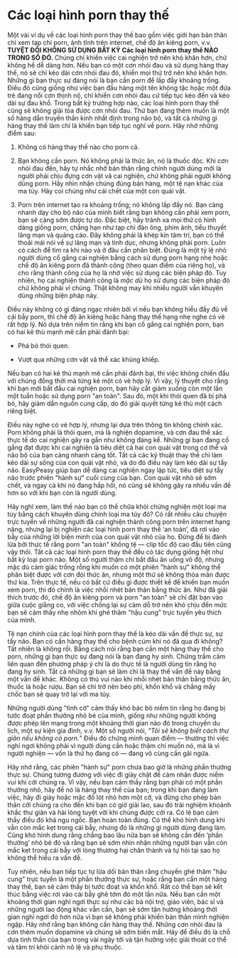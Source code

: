 # Các loại hình porn thay thế

Một vài ví dụ về các loại hình porn thay thế bao gồm việc giới hạn bản thân chỉ xem tạp chí porn, ảnh tĩnh trên internet, chế độ ăn kiêng porn, v.v. **TUYỆT ĐỐI KHÔNG SỬ DỤNG BẤT KỲ Các loại hình porn thay thế NÀO TRONG SỐ ĐÓ.** Chúng chỉ khiến việc cai nghiện trở nên khó khăn hơn, chứ không hề dễ dàng hơn. Nếu bạn có một cơn nhói đau và sử dụng hàng thay thế, nó sẽ chỉ kéo dài cơn nhói đau đó, khiến mọi thứ trở nên khó khăn hơn. Những gì bạn thực sự đang nói là bạn cần porn để lấp đầy khoảng trống. Điều đó cũng giống như việc bạn đầu hàng một tên không tặc hoặc một đứa trẻ đang nổi cơn thịnh nộ, chỉ khiến cơn nhói đau cứ tiếp tục kéo đến và kéo dài sự đau khổ. Trong bất kỳ trường hợp nào, các loại hình porn thay thế cũng sẽ không giải tỏa được cơn nhói đau. Thứ bạn đang thèm muốn là một số hàng dẫn truyền thần kinh nhất định trong não bộ, và tất cả những gì hàng thay thế làm chỉ là khiến bạn tiếp tục nghĩ về porn. Hãy nhớ những điểm sau:

1. Không có hàng thay thế nào cho porn cả.

2. Bạn không cần porn. Nó không phải là thức ăn, nó là thuốc độc. Khi cơn nhói đau đến, hãy tự nhắc nhở bản thân rằng chính người dùng mới là người phải chịu đựng cơn vật vã cai nghiện, chứ không phải người không dùng porn. Hãy nhìn nhận chúng đúng bản hàng, một tệ nạn khác của ma túy. Hãy coi chúng như cái chết của một con quái vật.

3. Porn trên internet tạo ra khoảng trống; nó không lấp đầy nó. Bạn càng nhanh dạy cho bộ não của mình biết rằng bạn không cần phải xem porn, bạn sẽ càng sớm được tự do. Đặc biệt, hãy tránh xa mọi thứ có hình dáng giống porn, chẳng hạn như tạp chí đàn ông, phim ảnh, tiểu thuyết lãng mạn và quảng cáo. Đây không phải là khép kín tâm trí, bạn có thể thoải mái nói về sự lãng mạn và tình dục, nhưng không phải porn. Luôn có cách để tìm ra khi nào và ở đâu cần phân biệt. Đúng là một tỷ lệ nhỏ người dùng cố gắng cai nghiện bằng cách sử dụng porn hạng nhẹ hoặc chế độ ăn kiêng porn đã thành công (theo quan điểm của riêng họ), và cho rằng thành công của họ là nhờ việc sử dụng các biện pháp đó. Tuy nhiên, họ cai nghiện thành công là *mặc dù* họ sử dụng các biện pháp đó chứ không phải *vì* chúng. Thật không may khi nhiều người vẫn khuyên dùng những biện pháp này.

Điều này không có gì đáng ngạc nhiên bởi vì nếu bạn không hiểu đầy đủ về cái bẫy porn, thì chế độ ăn kiêng hoặc hàng thay thế hạng nhẹ nghe có vẻ rất hợp lý. Nó dựa trên niềm tin rằng khi bạn cố gắng cai nghiện porn, bạn có hai kẻ thù mạnh mẽ cần phải đánh bại:

- Phá bỏ thói quen.

- Vượt qua những cơn vật vã thể xác khủng khiếp.

Nếu bạn có hai kẻ thù mạnh mẽ cần phải đánh bại, thì việc không chiến đấu với chúng đồng thời mà từng kẻ một có vẻ hợp lý. Vì vậy, lý thuyết cho rằng khi bạn mới bắt đầu cai nghiện porn, bạn hãy cắt giảm xuống còn một lần một tuần hoặc sử dụng porn "an toàn". Sau đó, một khi thói quen đã bị phá bỏ, hãy giảm dần nguồn cung cấp, do đó giải quyết từng kẻ thù một cách riêng biệt.

Điều này nghe có vẻ hợp lý, nhưng lại dựa trên thông tin không chính xác. Porn không phải là thói quen, mà là nghiện dopamine, và cơn đau thể xác thực tế do cai nghiện gây ra gần như không đáng kể. Những gì bạn đang cố gắng đạt được khi cai nghiện là tiêu diệt cả hai con quái vật trong cơ thể và não bộ của bạn càng nhanh càng tốt. Tất cả các kỹ thuật thay thế chỉ làm kéo dài sự sống của con quái vật nhỏ, và do đó điều này làm kéo dài sự tẩy não. EasyPeasy giúp bạn dễ dàng cai nghiện ngay lập tức, tiêu diệt sự tẩy não trước phiên "hành sự" cuối cùng của bạn. Con quái vật nhỏ sẽ sớm chết, và ngay cả khi nó đang hấp hối, nó cũng sẽ không gây ra nhiều vấn đề hơn so với khi bạn còn là người dùng.

Hãy nghĩ xem, làm thế nào bạn có thể chữa khỏi chứng nghiện một loại ma túy bằng cách khuyên dùng chính loại ma túy đó? Có rất nhiều câu chuyện trực tuyến về những người đã cai nghiện thành công porn trên internet hạng nặng, nhưng lại bị nghiện các loại hình porn thay thế ‘an toàn’, đã rơi vào bẫy của những lời biện minh của con quái vật nhỏ của họ. Đừng để bị đánh lừa bởi thực tế rằng porn "an toàn" không tệ — clip tốc độ cao đầu tiên cũng vậy thôi. Tất cả các loại hình porn thay thế đều có tác dụng giống hệt như bất kỳ loại porn nào. Một số người thậm chí bắt đầu ăn uống vô độ, nhưng mặc dù cảm giác trống rỗng khi muốn có một phiên "hành sự" không thể phân biệt được với cơn đói thức ăn, nhưng một thứ sẽ không thỏa mãn được thứ kia. Trên thực tế, nếu có bất cứ điều gì được thiết kế để khiến bạn muốn xem porn, thì đó chính là việc nhồi nhét bản thân bằng thức ăn. Như đã giải thích trước đó, chế độ ăn kiêng porn và porn "an toàn" sẽ chỉ đặt bạn vào giữa cuộc giằng co, với việc chống lại sự cám dỗ trở nên khó chịu đến mức bạn sẽ cảm thấy nhẹ nhõm khi ghé thăm "hậu cung" trực tuyến yêu thích của mình.

Tệ nạn chính của các loại hình porn thay thế là kéo dài vấn đề thực sự, sự tẩy não. Bạn có cần hàng thay thế cho bệnh cúm khi nó đã qua đi không? Tất nhiên là không rồi. Bằng cách nói rằng bạn cần một hàng thay thế cho porn, những gì bạn thực sự đang nói là bạn đang hy sinh. Chứng trầm cảm liên quan đến phương pháp ý chí là do thực tế là người dùng tin rằng họ đang hy sinh. Tất cả những gì bạn sẽ làm chỉ là thay thế vấn đề này bằng một vấn đề khác. Không có thú vui nào khi nhồi nhét bản thân bằng thức ăn, thuốc lá hoặc rượu. Bạn sẽ chỉ trở nên béo phì, khốn khổ và chẳng mấy chốc bạn sẽ quay trở lại với ma túy.

Những người dùng "tình cờ" cảm thấy khó bác bỏ niềm tin rằng họ đang bị tước đoạt phần thưởng nhỏ bé của mình, giống như những người không được phép lên mạng trong một khoảng thời gian nào đó trong chuyến du lịch, một sự kiện gia đình, v.v. Một số người nói, “*Tôi sẽ không biết cách thư giãn nếu không có porn.*" Điều đó chứng minh quan điểm — thường thì việc nghỉ ngơi không phải vì người dùng cần hoặc thậm chí muốn nó, mà là vì người nghiện — vốn là thứ họ đang có — đang vô cùng cần gãi ngứa.

Hãy nhớ rằng, các phiên "hành sự" porn chưa bao giờ là những phần thưởng thực sự. Chúng tương đương với việc đi giày chật để cảm nhận được niềm vui khi cởi chúng ra. Vì vậy, nếu bạn cảm thấy rằng bạn phải có một phần thưởng nhỏ, hãy để nó là hàng thay thế của bạn; trong khi bạn đang làm việc, hãy đi giày hoặc mặc đồ lót nhỏ hơn một cỡ, và đừng cho phép bản thân cởi chúng ra cho đến khi bạn có giờ giải lao, sau đó trải nghiệm khoảnh khắc thư giãn và hài lòng tuyệt vời khi chúng được cởi ra. Có lẽ bạn cảm thấy điều đó khá ngu ngốc. Bạn hoàn toàn đúng. Có thể khó hình dung khi vẫn còn mắc kẹt trong cái bẫy, nhưng đó là những gì người dùng đang làm. Cũng khó hình dung rằng chẳng bao lâu nữa bạn sẽ không cần đến ‘phần thưởng’ nhỏ bé đó và rằng bạn sẽ sớm nhìn nhận những người bạn vẫn còn mắc kẹt trong cái bẫy với lòng thương hại chân thành và tự hỏi tại sao họ không thể hiểu ra vấn đề.

Tuy nhiên, nếu bạn tiếp tục tự lừa dối bản thân rằng chuyến ghé thăm "hậu cung" trực tuyến là một phần thưởng thực sự, hoặc rằng bạn cần một hàng thay thế, bạn sẽ cảm thấy bị tước đoạt và khốn khổ. Rất có thể bạn sẽ kết thúc bằng việc rơi vào cái bẫy ghê tởm đó một lần nữa. Nếu bạn cần một khoảng thời gian nghỉ ngơi thực sự như các bà nội trợ, giáo viên, bác sĩ và những người lao động khác vẫn cần, bạn sẽ sớm tận hưởng khoảng thời gian nghỉ ngơi đó hơn nữa vì bạn sẽ không phải khiến bản thân mình nghiện ngập. Hãy nhớ rằng bạn không cần hàng thay thế. Những cơn nhói đau là cơn thèm muốn dopamine và chúng sẽ sớm biến mất. Hãy để điều đó là chỗ dựa tinh thần của bạn trong vài ngày tới và tận hưởng việc giải thoát cơ thể và tâm trí khỏi cảnh nô lệ và phụ thuộc.
